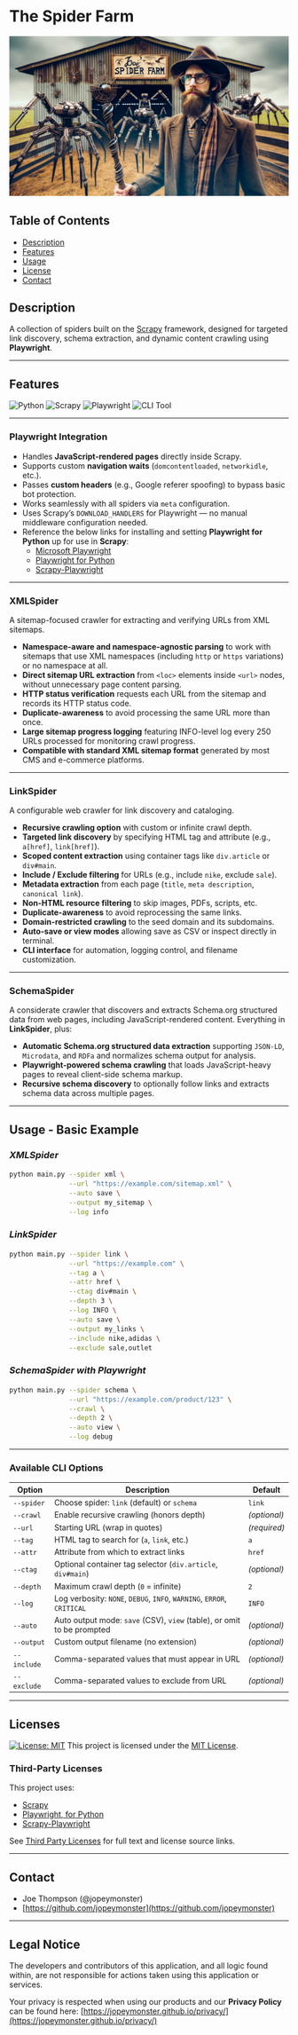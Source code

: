 # The Spider Farm

![alt text](/spider_farm1.jpg "A rancher tends to his webcrawlers.")

## Table of Contents

- [Description](#description)
- [Features](#features)
- [Usage](#usage)
- [License](#license)
- [Contact](#contact)

## Description

A collection of spiders built on the [Scrapy](https://scrapy.org) framework, designed for targeted link discovery, schema extraction, and dynamic content crawling using **Playwright**.

---

## Features

![Python](https://img.shields.io/badge/Python-3.11%2B-blue.svg)
![Scrapy](https://img.shields.io/badge/Built%20With-Scrapy-brightgreen.svg)
![Playwright](https://img.shields.io/badge/JS%20Rendering-Playwright-ff69b4.svg)
![CLI Tool](https://img.shields.io/badge/CLI-Enabled-orange.svg)

---

### **Playwright Integration**
- Handles **JavaScript-rendered pages** directly inside Scrapy.
- Supports custom **navigation waits** (`domcontentloaded`, `networkidle`, etc.).
- Passes **custom headers** (e.g., Google referer spoofing) to bypass basic bot protection.
- Works seamlessly with all spiders via `meta` configuration.
- Uses Scrapy’s `DOWNLOAD_HANDLERS` for Playwright — no manual middleware configuration needed.
- Reference the below links for installing and setting **Playwright for Python** up for use in **Scrapy**:
  - [Microsoft Playwright](https://github.com/microsoft/playwright)
  - [Playwright for Python](https://playwright.dev/python/docs/intro)
  - [Scrapy-Playwright](https://github.com/scrapy-plugins/scrapy-playwright)

---

### **XMLSpider**
A sitemap-focused crawler for extracting and verifying URLs from XML sitemaps.

* **Namespace-aware and namespace-agnostic parsing** to work with sitemaps that use XML namespaces (including `http` or `https` variations) or no namespace at all.
* **Direct sitemap URL extraction** from `<loc>` elements inside `<url>` nodes, without unnecessary page content parsing.
* **HTTP status verification** requests each URL from the sitemap and records its HTTP status code.
* **Duplicate-awareness** to avoid processing the same URL more than once.
* **Large sitemap progress logging**  featuring INFO-level log every 250 URLs processed for monitoring crawl progress.
* **Compatible with standard XML sitemap format** generated by most CMS and e-commerce platforms.

---

### **LinkSpider**
A configurable web crawler for link discovery and cataloging.

* **Recursive crawling option** with custom or infinite crawl depth.
* **Targeted link discovery** by specifying HTML tag and attribute (e.g., `a[href]`, `link[href]`).
* **Scoped content extraction** using container tags like `div.article` or `div#main`.
* **Include / Exclude filtering** for URLs (e.g., include `nike`, exclude `sale`).
* **Metadata extraction** from each page (`title`, `meta description`, `canonical link`).
* **Non-HTML resource filtering** to skip images, PDFs, scripts, etc.
* **Duplicate-awareness** to avoid reprocessing the same links.
* **Domain-restricted crawling** to the seed domain and its subdomains.
* **Auto-save or view modes** allowing save as CSV or inspect directly in terminal.
* **CLI interface** for automation, logging control, and filename customization.

---

### **SchemaSpider**
A considerate crawler that discovers and extracts Schema.org structured data from web pages, including JavaScript-rendered content.
Everything in **LinkSpider**, plus:

* **Automatic Schema.org structured data extraction** supporting `JSON-LD`, `Microdata`, and `RDFa` and normalizes schema output for analysis.
* **Playwright-powered schema crawling** that loads JavaScript-heavy pages to reveal client-side schema markup.
* **Recursive schema discovery** to optionally follow links and extracts schema data across multiple pages.

---

## **Usage - Basic Example**

### *XMLSpider*
```bash
python main.py --spider xml \
               --url "https://example.com/sitemap.xml" \
               --auto save \
               --output my_sitemap \
               --log info
```

### *LinkSpider*
```bash
python main.py --spider link \
               --url "https://example.com" \
               --tag a \
               --attr href \
               --ctag div#main \
               --depth 3 \
               --log INFO \
               --auto save \
               --output my_links \
               --include nike,adidas \
               --exclude sale,outlet
```

### *SchemaSpider with Playwright*
```bash
python main.py --spider schema \
               --url "https://example.com/product/123" \
               --crawl \
               --depth 2 \
               --auto view \
               --log debug
```

---

### Available CLI Options

| Option      | Description                                                            | Default      |
| ----------- | ---------------------------------------------------------------------- | ------------ |
| `--spider`  | Choose spider: `link` (default) or `schema`                            | `link`       |
| `--crawl`   | Enable recursive crawling (honors depth)                               | *(optional)* |
| `--url`     | Starting URL (wrap in quotes)                                          | *(required)* |
| `--tag`     | HTML tag to search for (`a`, `link`, etc.)                             | `a`          |
| `--attr`    | Attribute from which to extract links                                  | `href`       |
| `--ctag`    | Optional container tag selector (`div.article`, `div#main`)            | *(optional)* |
| `--depth`   | Maximum crawl depth (`0` = infinite)                                   | `2`          |
| `--log`     | Log verbosity: `NONE`, `DEBUG`, `INFO`, `WARNING`, `ERROR`, `CRITICAL` | `INFO`       |
| `--auto`    | Auto output mode: `save` (CSV), `view` (table), or omit to be prompted | *(optional)* |
| `--output`  | Custom output filename (no extension)                                  | *(optional)* |
| `--include` | Comma-separated values that must appear in URL                         | *(optional)* |
| `--exclude` | Comma-separated values to exclude from URL                             | *(optional)* |

---

## Licenses

[![License: MIT](https://img.shields.io/badge/License-MIT-yellow.svg)](https://opensource.org/licenses/MIT)
This project is licensed under the [MIT License](LICENSE).

### Third-Party Licenses

This project uses:

* [Scrapy](https://scrapy.org)
* [Playwright, for Python](https://github.com/microsoft/playwright-python)
* [Scrapy-Playwright](https://github.com/scrapy-plugins/scrapy-playwright)

See [Third Party Licenses](THIRD_PARTY_LICENSES.md) for full text and license source links.

---

## Contact

* Joe Thompson (@jopeymonster)
* [https://github.com/jopeymonster](https://github.com/jopeymonster)

---

## Legal Notice

The developers and contributors of this application, and all logic found within, are not responsible for actions taken using this application or services.

Your privacy is respected when using our products and our **Privacy Policy** can be found here:
[https://jopeymonster.github.io/privacy/](https://jopeymonster.github.io/privacy/)
